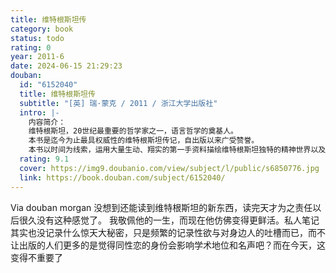 ```yaml
---
title: 维特根斯坦传
category: book
status: todo
rating: 0
year: 2011-6
date: 2024-06-15 21:29:23
douban:
  id: "6152040"
  title: 维特根斯坦传
  subtitle: "[英] 瑞·蒙克 / 2011 / 浙江大学出版社"
  intro: |-
    内容简介：
    维特根斯坦，20世纪最重要的哲学家之一，语言哲学的奠基人。
    本书是迄今为止最具权威性的维特根斯坦传记，自出版以来广受赞誉。
    本书以时间为线索，运用大量生动、翔实的第一手资料描绘维特根斯坦独特的精神世界以及传奇的一生，堪称一流的思想传记。
  rating: 9.1
  cover: https://img9.doubanio.com/view/subject/l/public/s6850776.jpg
  link: https://book.douban.com/subject/6152040/
---
```


Via douban morgan 没想到还能读到维特根斯坦的新东西，读完天才为之责任以后很久没有这种感觉了。
我敬佩他的一生，而现在他仿佛变得更鲜活。私人笔记其实也没记录什么惊天大秘密，只是频繁的记录性欲与对身边人的吐槽而已，而不让出版的人们更多的是觉得同性恋的身份会影响学术地位和名声吧？而在今天，这变得不重要了
